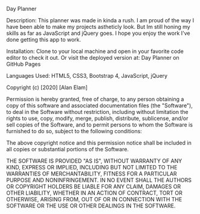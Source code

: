 
Day Planner

Description:
This planner was made in kinda a rush. I am proud of the way I have been able to make my projects astheticly look. But Im still honing my skills as far as JavaScript and jQuery goes. I hope you enjoy the work I've done getting this app to work.

Installation:
Clone to your local machine and open in your favorite code editor to check it out. Or visit the deployed version at: Day Planner on GitHub Pages

Languages Used:
HTML5, CSS3, Bootstrap 4, JavaScript, jQuery

Copyright (c) [2020] [Alan Elam]

Permission is hereby granted, free of charge, to any person obtaining a copy of this software and associated documentation files (the "Software"), to deal in the Software without restriction, including without limitation the rights to use, copy, modify, merge, publish, distribute, sublicense, and/or sell copies of the Software, and to permit persons to whom the Software is furnished to do so, subject to the following conditions:

The above copyright notice and this permission notice shall be included in all copies or substantial portions of the Software.

THE SOFTWARE IS PROVIDED "AS IS", WITHOUT WARRANTY OF ANY KIND, EXPRESS OR IMPLIED, INCLUDING BUT NOT LIMITED TO THE WARRANTIES OF MERCHANTABILITY, FITNESS FOR A PARTICULAR PURPOSE AND NONINFRINGEMENT. IN NO EVENT SHALL THE AUTHORS OR COPYRIGHT HOLDERS BE LIABLE FOR ANY CLAIM, DAMAGES OR OTHER LIABILITY, WHETHER IN AN ACTION OF CONTRACT, TORT OR OTHERWISE, ARISING FROM, OUT OF OR IN CONNECTION WITH THE SOFTWARE OR THE USE OR OTHER DEALINGS IN THE SOFTWARE.